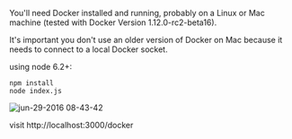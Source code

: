 You'll need Docker installed and running, probably on a Linux or Mac machine (tested with Docker Version 1.12.0-rc2-beta16). 

It's important you don't use an older version of Docker on Mac because it needs to connect to a local Docker socket.


using node 6.2+:

```
npm install
node index.js
```

![jun-29-2016 08-43-42](https://cloud.githubusercontent.com/assets/14410/16444393/ae5a07ae-3dd5-11e6-87ae-f29f2716689e.gif)

visit http://localhost:3000/docker

